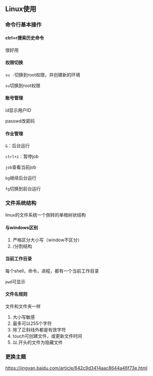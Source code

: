 ## Linux使用

### 命令行基本操作

#### ctrl+r搜索历史命令

很好用

#### 权限切换

`su -`切换到root权限，并创建新的环境

`su`切换到root权限

#### 账号管理

id显示用户ID

passwd改密码

#### 作业管理

`&`：后台运行

`ctrl+z`：暂停job

`job`查看当前job

`bg`继续后台运行

`fg`切换到前台运行



### 文件系统结构

linux的文件系统一个倒转的单根树状结构

#### 与windows区别

1. 严格区分大小写（window不区分）
2. /分割结构

#### 当前工作目录

每个shell，命令，进程，都有一个当前工作目录

`pwd`可显示

#### 文件名规则

文件和文件夹一样

1. 大小写敏感
2. 最多可以255个字符
3. 除了正斜线外都是有效字符
4. touch可创建文件，或更新文件时间
5. 以.开头的文件为隐藏文件



### 更换主题

https://jingyan.baidu.com/article/642c9d3414aac8644a46f73e.html

## 